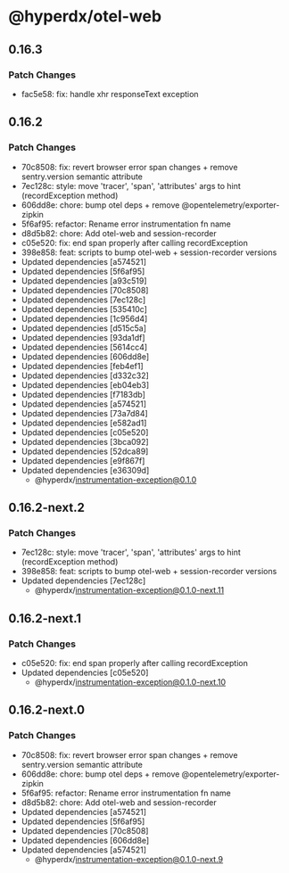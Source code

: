 # @hyperdx/otel-web

## 0.16.3

### Patch Changes

- fac5e58: fix: handle xhr responseText exception

## 0.16.2

### Patch Changes

- 70c8508: fix: revert browser error span changes + remove sentry.version semantic attribute
- 7ec128c: style: move 'tracer', 'span', 'attributes' args to hint (recordException method)
- 606dd8e: chore: bump otel deps + remove @opentelemetry/exporter-zipkin
- 5f6af95: refactor: Rename error instrumentation fn name
- d8d5b82: chore: Add otel-web and session-recorder
- c05e520: fix: end span properly after calling recordException
- 398e858: feat: scripts to bump otel-web + session-recorder versions
- Updated dependencies [a574521]
- Updated dependencies [5f6af95]
- Updated dependencies [a93c519]
- Updated dependencies [70c8508]
- Updated dependencies [7ec128c]
- Updated dependencies [535410c]
- Updated dependencies [1c956d4]
- Updated dependencies [d515c5a]
- Updated dependencies [93da1df]
- Updated dependencies [5614cc4]
- Updated dependencies [606dd8e]
- Updated dependencies [feb4ef1]
- Updated dependencies [d332c32]
- Updated dependencies [eb04eb3]
- Updated dependencies [f7183db]
- Updated dependencies [a574521]
- Updated dependencies [73a7d84]
- Updated dependencies [e582ad1]
- Updated dependencies [c05e520]
- Updated dependencies [3bca092]
- Updated dependencies [52dca89]
- Updated dependencies [e9f867f]
- Updated dependencies [e36309d]
  - @hyperdx/instrumentation-exception@0.1.0

## 0.16.2-next.2

### Patch Changes

- 7ec128c: style: move 'tracer', 'span', 'attributes' args to hint (recordException method)
- 398e858: feat: scripts to bump otel-web + session-recorder versions
- Updated dependencies [7ec128c]
  - @hyperdx/instrumentation-exception@0.1.0-next.11

## 0.16.2-next.1

### Patch Changes

- c05e520: fix: end span properly after calling recordException
- Updated dependencies [c05e520]
  - @hyperdx/instrumentation-exception@0.1.0-next.10

## 0.16.2-next.0

### Patch Changes

- 70c8508: fix: revert browser error span changes + remove sentry.version semantic attribute
- 606dd8e: chore: bump otel deps + remove @opentelemetry/exporter-zipkin
- 5f6af95: refactor: Rename error instrumentation fn name
- d8d5b82: chore: Add otel-web and session-recorder
- Updated dependencies [a574521]
- Updated dependencies [5f6af95]
- Updated dependencies [70c8508]
- Updated dependencies [606dd8e]
- Updated dependencies [a574521]
  - @hyperdx/instrumentation-exception@0.1.0-next.9
